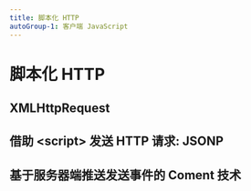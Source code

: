 ```yaml
---
title: 脚本化 HTTP
autoGroup-1: 客户端 JavaScript
---
```

# 脚本化 HTTP

## XMLHttpRequest

## 借助 \<script\> 发送 HTTP 请求: JSONP

## 基于服务器端推送发送事件的 Coment 技术